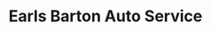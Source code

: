---
title: "Earls Barton Auto Service"
url: /earls-barton/earls-barton-auto-service/
shop: Autowerkstatt
---